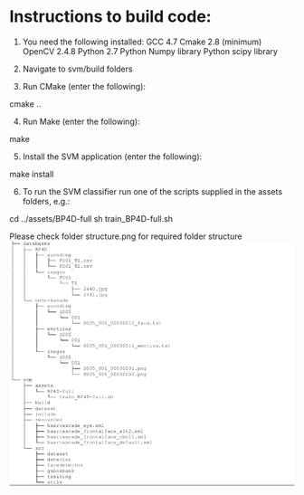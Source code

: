 # Instructions to build code:

1. You need the following installed:
	GCC 4.7
	Cmake 2.8 (minimum)
	OpenCV 2.4.8
	Python 2.7
	Python Numpy library
	Python scipy library

2. Navigate to svm/build folders

3. Run CMake (enter the following):

cmake ..

4. Run Make (enter the following):

make

5. Install the SVM application (enter the following):

make install

6. To run the SVM classifier run one of the scripts supplied in the assets folders, e.g.:

cd ../assets/BP4D-full
sh train_BP4D-full.sh

Please check folder structure.png for required folder structure
![GitHub Logo](Folder_Structure.png)